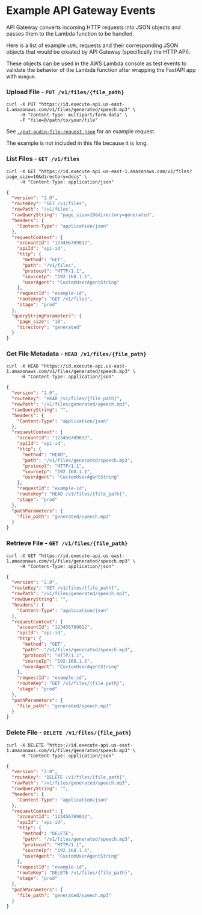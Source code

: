 # Example API Gateway Events

API Gateway converts incoming HTTP requests into JSON objects and passes them to the Lambda function to be handled.

Here is a list of example `cURL` requests and their corresponding JSON objects that would be created by API Gateway (specifically the HTTP API).

These objects can be used in the AWS Lambda console as test events to validate the behavior of the Lambda function after wrapping the FastAPI app with `mangum`.

### Upload File - `PUT /v1/files/{file_path}`

```curl
curl -X PUT "https://id.execute-api.us-east-1.amazonaws.com/v1/files/generated/speech.mp3" \
     -H "Content-Type: multipart/form-data" \
     -F "file=@/path/to/your/file"
```

See [`./put-audio-file-request.json`](./put-audio-file-request.json) for an example request.

The example is not included in this file because it is long.

### List Files - `GET /v1/files`

```curl
curl -X GET "https://id.execute-api.us-east-1.amazonaws.com/v1/files?page_size=10&directory=docs" \
     -H "Content-Type: application/json"
```

```json
{
  "version": "2.0",
  "routeKey": "GET /v1/files",
  "rawPath": "/v1/files",
  "rawQueryString": "page_size=10&directory=generated",
  "headers": {
    "Content-Type": "application/json"
  },
  "requestContext": {
    "accountId": "123456789012",
    "apiId": "api-id",
    "http": {
      "method": "GET",
      "path": "/v1/files",
      "protocol": "HTTP/1.1",
      "sourceIp": "192.168.1.1",
      "userAgent": "CustomUserAgentString"
    },
    "requestId": "example-id",
    "routeKey": "GET /v1/files",
    "stage": "prod"
  },
  "queryStringParameters": {
    "page_size": "10",
    "directory": "generated"
  }
}
```

### Get File Metadata - `HEAD /v1/files/{file_path}`

```curl
curl -X HEAD "https://id.execute-api.us-east-1.amazonaws.com/v1/files/generated/speech.mp3" \
     -H "Content-Type: application/json"
```

```json
{
  "version": "2.0",
  "routeKey": "HEAD /v1/files/{file_path}",
  "rawPath": "/v1/files/generated/speech.mp3",
  "rawQueryString": "",
  "headers": {
    "Content-Type": "application/json"
  },
  "requestContext": {
    "accountId": "123456789012",
    "apiId": "api-id",
    "http": {
      "method": "HEAD",
      "path": "/v1/files/generated/speech.mp3",
      "protocol": "HTTP/1.1",
      "sourceIp": "192.168.1.1",
      "userAgent": "CustomUserAgentString"
    },
    "requestId": "example-id",
    "routeKey": "HEAD /v1/files/{file_path}",
    "stage": "prod"
  },
  "pathParameters": {
    "file_path": "generated/speech.mp3"
  }
}
```

### Retrieve File - `GET /v1/files/{file_path}`

```curl
curl -X GET "https://id.execute-api.us-east-1.amazonaws.com/v1/files/generated/speech.mp3" \
     -H "Content-Type: application/json"
```

```json
{
  "version": "2.0",
  "routeKey": "GET /v1/files/{file_path}",
  "rawPath": "/v1/files/generated/speech.mp3",
  "rawQueryString": "",
  "headers": {
    "Content-Type": "application/json"
  },
  "requestContext": {
    "accountId": "123456789012",
    "apiId": "api-id",
    "http": {
      "method": "GET",
      "path": "/v1/files/generated/speech.mp3",
      "protocol": "HTTP/1.1",
      "sourceIp": "192.168.1.1",
      "userAgent": "CustomUserAgentString"
    },
    "requestId": "example-id",
    "routeKey": "GET /v1/files/{file_path}",
    "stage": "prod"
  },
  "pathParameters": {
    "file_path": "generated/speech.mp3"
  }
}
```

### Delete File - `DELETE /v1/files/{file_path}`

```curl
curl -X DELETE "https://id.execute-api.us-east-1.amazonaws.com/v1/files/generated/speech.mp3" \
     -H "Content-Type: application/json"
```

```json
{
  "version": "2.0",
  "routeKey": "DELETE /v1/files/{file_path}",
  "rawPath": "/v1/files/generated/speech.mp3",
  "rawQueryString": "",
  "headers": {
    "Content-Type": "application/json"
  },
  "requestContext": {
    "accountId": "123456789012",
    "apiId": "api-id",
    "http": {
      "method": "DELETE",
      "path": "/v1/files/generated/speech.mp3",
      "protocol": "HTTP/1.1",
      "sourceIp": "192.168.1.1",
      "userAgent": "CustomUserAgentString"
    },
    "requestId": "example-id",
    "routeKey": "DELETE /v1/files/{file_path}",
    "stage": "prod"
  },
  "pathParameters": {
    "file_path": "generated/speech.mp3"
  }
}
```